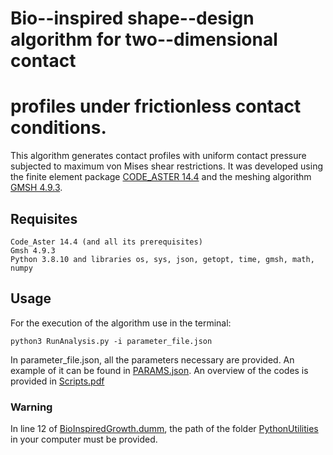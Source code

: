 # Bio--inspired shape--design algorithm for two--dimensional contact
# profiles under frictionless contact conditions.
This algorithm generates contact profiles with uniform contact pressure
subjected to maximum von Mises shear restrictions.
It was developed using the finite element package 
[CODE_ASTER 14.4](https://code-aster.org/) and the meshing algorithm
[GMSH 4.9.3](https://gmsh.info/doc/texinfo/gmsh.html).

## Requisites
    Code_Aster 14.4 (and all its prerequisites)
    Gmsh 4.9.3
    Python 3.8.10 and libraries os, sys, json, getopt, time, gmsh, math, numpy

## Usage
For the execution of the algorithm use in the terminal:

    python3 RunAnalysis.py -i parameter_file.json

In parameter_file.json, all the parameters necessary are provided.
An example of it can be found in [PARAMS.json](Codes/PARAMS.json).
An overview of the codes is provided in
[Scripts.pdf](Documentation/StableVersion/Scripts.pdf)

### Warning
In line 12 of [BioInspiredGrowth.dumm](Codes/BioInspiredGrowth.dumm),
the path of the folder [PythonUtilities](Codes/PythonUtilities) in
your computer must be provided.
